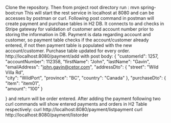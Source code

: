 Clone the repository. Then from project root directory run : mvn spring-boot:run
This will start the rest service in localhost at 8080 and can be accesses by postman or curl.
Following post command in postman will create payment and purchase tables in H2 DB. It connects to and checks in Stripe gateway for validation of customer and account number prior to storing the information in DB. Payment is data regarding account and customer, so payment table checks if the account/customer already entered, if not then payment table is populated with the new account/customer. Purchase table updated for every order.
http://localhost:8080/payment/add    with post body:
{
        "customerId": 1257,
        "accountNumber": 112358,
    "firstName": "John",
    "lastName": "Gavin",
        "emailAddress": "john.gavin@cetor.com",
        "addressDto": {
            "street": "Wild Villa Rd",        
            "city": "WildPort",
            "province": "BC",
            "country": "Canada"
        },
        "purchaseDto": {
            "item": "item01",        
            "amount": "100"
        }

}
 and return will be order entered.
After adding the payment following two curl commands will show entered payments and orders in H2 Table respectively:
curl http://localhost:8080/payment/listpayment
curl http://localhost:8080/payment/listorder
